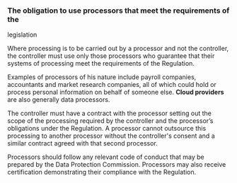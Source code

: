 ###  The obligation to use processors that meet the requirements of the
legislation

Where processing is to be carried out by a processor and not the controller,
the controller must use only those processors who guarantee that their systems
of processing meet the requirements of the Regulation.

Examples of processors of his nature include payroll companies, accountants
and market research companies, all of which could hold or process personal
information on behalf of someone else. **Cloud providers** are also generally
data processors.

The controller must have a contract with the processor setting out the scope
of the processing required by the controller and the processor’s obligations
under the Regulation. A processor cannot outsource this processing to another
processor without the controller's consent and a similar contract agreed with
that second processor.

Processors should follow any relevant code of conduct that may be prepared by
the Data Protection Commission. Processors may also receive certification
demonstrating their compliance with the Regulation.
